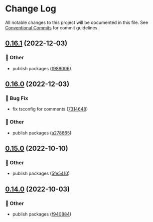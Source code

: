 # Change Log

All notable changes to this project will be documented in this file.
See [Conventional Commits](https://conventionalcommits.org) for commit guidelines.

## [0.16.1](https://github.com/daybrush/infinite-viewer/blob/master/packages/preact-infinite-viewer/compare/preact-infinite-viewer@0.16.0...preact-infinite-viewer@0.16.1) (2022-12-03)


### :mega: Other

* publish packages ([f988006](https://github.com/daybrush/infinite-viewer/blob/master/packages/preact-infinite-viewer/commit/f98800609ce749dfd28da11af42448c310ef252f))



## [0.16.0](https://github.com/daybrush/infinite-viewer/blob/master/packages/preact-infinite-viewer/compare/preact-infinite-viewer@0.15.0...preact-infinite-viewer@0.16.0) (2022-12-03)


### :bug: Bug Fix

* fix tsconfig for comments ([7314648](https://github.com/daybrush/infinite-viewer/blob/master/packages/preact-infinite-viewer/commit/73146488f0a9308aa4db99a473269ddb744e18af))


### :mega: Other

* publish packages ([a278865](https://github.com/daybrush/infinite-viewer/blob/master/packages/preact-infinite-viewer/commit/a27886520517db13db611cbede6861be1b7f090a))



## [0.15.0](https://github.com/daybrush/infinite-viewer/blob/master/packages/preact-infinite-viewer/compare/preact-infinite-viewer@0.14.0...preact-infinite-viewer@0.15.0) (2022-10-10)


### :mega: Other

* publish packages ([5fe5410](https://github.com/daybrush/infinite-viewer/blob/master/packages/preact-infinite-viewer/commit/5fe5410328336014b62b899bfbdd642768372563))



## [0.14.0](https://github.com/daybrush/infinite-viewer/blob/master/packages/preact-infinite-viewer/compare/preact-infinite-viewer@0.13.2...preact-infinite-viewer@0.14.0) (2022-10-03)


### :mega: Other

* publish packages ([f940884](https://github.com/daybrush/infinite-viewer/blob/master/packages/preact-infinite-viewer/commit/f9408844f99014de30b3e9348541719f9bceef39))
